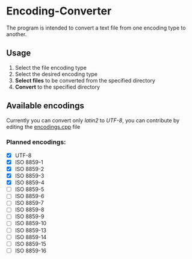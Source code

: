 # Encoding-Converter
The program is intended to convert a text file from one encoding type to another.
## Usage
1. Select the file encoding type
2. Select the desired encoding type
3. **Select files** to be converted from the specified directory
4. **Convert** to the specified directory
## Available encodings
Currently you can convert only *latin2* to *UTF-8*, you can contribute by editing the [encodings.cpp](https://github.com/Reydw/Encoding-Converter/blob/master/encodings.cpp) file
### Planned encodings:
- [x] UTF-8
- [x] ISO 8859-1
- [x] ISO 8859-2
- [x] ISO 8859-3
- [x] ISO 8859-4
- [ ] ISO 8859-5
- [ ] ISO 8859-6
- [ ] ISO 8859-7
- [ ] ISO 8859-8
- [ ] ISO 8859-9
- [ ] ISO 8859-10
- [ ] ISO 8859-13
- [ ] ISO 8859-14
- [ ] ISO 8859-15
- [ ] ISO 8859-16
